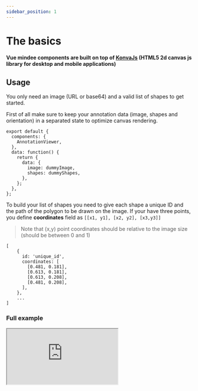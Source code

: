 ```yaml
---
sidebar_position: 1
---
```


# The basics

**Vue mindee components are built on top of [KonvaJs](https://konvajs.org) (HTML5 2d canvas js library for desktop and mobile applications)**

## Usage

You only need an image (URL or base64) and a valid list of shapes to get started.

First of all make sure to keep your annotation data (image, shapes and orientation) in a separated state
to optimize canvas rendering.

```tsx
export default {
  components: {
    AnnotationViewer,
  },
  data: function() {
    return {
      data: {
        image: dummyImage,
        shapes: dummyShapes,
      },
    };
  },
};
```

To build your list of shapes you need to give each shape a unique ID and the path of the polygon to be drawn on the image. If your have three points, you define **coordinates** field as `[[x1, y1], [x2, y2], [x3,y3]]`

> Note that (x,y) point coordinates should be relative to the image size (should be between 0 and 1)

```tsx
[
    {
      id: 'unique_id',
      coordinates: [
        [0.481, 0.181],
        [0.613, 0.181],
        [0.613, 0.208],
        [0.481, 0.208],
      ],
    },
    ...
]
```

### Full example

<iframe 
style={{
    width:"100%", height:"80vh", border:0, borderRadius: 4, overflow:"hidden" }}
 src="https://codesandbox.io/embed/vue-mindee-js-simple-example-zq6wb?fontsize=14&hidenavigation=1&module=%2Fsrc%2FApp.vue&theme=dark"  title="vue-mindee-js - Canvas + Basic form Example" allow="accelerometer, ambient-light-sensor, camera, encrypted-media, geolocation, gyroscope, hid, microphone, midi, payment, usb, vr, xr-spatial-tracking" sandbox="allow-forms allow-modals allow-popups allow-presentation allow-same-origin allow-scripts" ></iframe>

